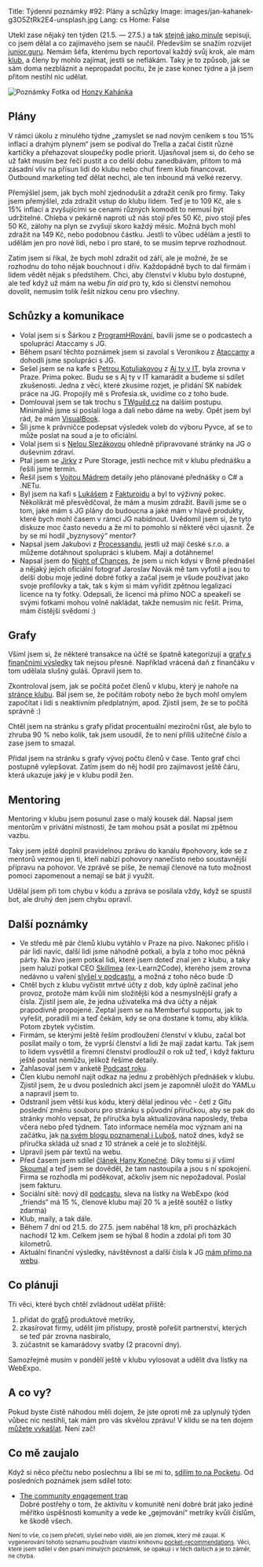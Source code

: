 Title: Týdenní poznámky #92: Plány a schůzky
Image: images/jan-kahanek-g3O5ZtRk2E4-unsplash.jpg
Lang: cs
Home: False


Utekl zase nějaký ten týden (21.5. — 27.5.) a tak [stejně jako minule]({filename}2022-05-20_tydenni-poznamky-91-dovolena-ve-zline.md) sepisuji, co jsem dělal a co zajímavého jsem se naučil. Především se snažím rozvíjet [junior.guru](https://junior.guru/). Nemám šéfa, kterému bych reportoval každý svůj krok, ale mám [klub](https://junior.guru/club/), a členy by mohlo zajímat, jestli se neflákám. Taky je to způsob, jak se sám doma nezbláznit a nepropadat pocitu, že je zase konec týdne a já jsem přitom nestihl nic udělat.

![Poznámky]({static}/images/jan-kahanek-g3O5ZtRk2E4-unsplash.jpg)
Fotka od [Honzy Kahánka](https://unsplash.com/@honza_kahanek)


## Plány

V rámci úkolu z minulého týdne „zamyslet se nad novým ceníkem s tou 15% inflací a drahým plynem“ jsem se podíval do Trella a začal čistit různé kartičky a přehazovat sloupečky podle priorit. Ujasňoval jsem si, do čeho se už fakt musím bez řečí pustit a co delší dobu zanedbávám, přitom to má zásadní vliv na přísun lidí do klubu nebo chuť firem klub financovat. Outbound marketing teď dělat nechci, ale ten inbound má velké rezervy.

Přemýšlel jsem, jak bych mohl zjednodušit a zdražit ceník pro firmy. Taky jsem přemýšlel, zda zdražit vstup do klubu lidem. Teď je to 109 Kč, ale s 15% inflací a zvyšujícími se cenami různých komodit to nemusí být udržitelné. Chleba v pekárně naproti už nás stojí přes 50 Kč, pivo stojí přes 50 Kč, zálohy na plyn se zvyšují skoro každý měsíc. Možná bych mohl zdražit na 149 Kč, nebo podobnou částku. Jestli to vůbec udělám a jestli to udělám jen pro nové lidi, nebo i pro staré, to se musím teprve rozhodnout.

Zatím jsem si říkal, že bych mohl zdražit od září, ale je možné, že se rozhodnu do toho nějak bouchnout i dřív. Každopádně bych to dal firmám i lidem vědět nějak s předstihem. Chci, aby členství v klubu bylo dostupné, ale teď když už mám na webu _fin aid_ pro ty, kdo si členství nemohou dovolit, nemusím tolik řešit nízkou cenu pro všechny.


## Schůzky a komunikace

- Volal jsem si s Šárkou z [ProgramHRování](https://www.programhrovani.cz/), bavili jsme se o podcastech a spolupráci Ataccamy s JG.
- Během psaní těchto poznámek jsem si zavolal s Veronikou z [Ataccamy](https://www.ataccama.com/) a dohodli jsme spolupráci s JG.
- Sešel jsem se na kafe s [Petrou Kotuliakovou](https://www.linkedin.com/in/petra-kotuliakova/) z [Aj ty v IT](https://ajtyvit.sk/), byla zrovna v Praze. Prima pokec. Budu se s Aj ty v IT kamarádit a budeme si sdílet zkušenosti. Jedna z věcí, které zkusíme rozjet, je přidání SK nabídek práce na JG. Propojily mě s Profesia.sk, uvidíme co z toho bude.
- Domlouval jsem se tak trochu s [TWguild.cz](https://www.twguild.cz/) na dalším postupu. Minimálně jsme si poslali loga a dali nebo dáme na weby. Opět jsem byl rád, že mám [VisualBook]({filename}2021-01-28_graficky-manual.md).
- Šli jsme k právničce podepsat výsledek voleb do výboru Pyvce, ať se to může poslat na soud a je to oficiální.
- Volal jsem si s [Nelou Slezákovou](https://www.nelaprovazi.cz/) ohledně připravované stránky na JG o duševním zdraví.
- Ptal jsem se [Jirky](https://twitter.com/JirkaChadima) z Pure Storage, jestli nechce mít v klubu přednášku a řešili jsme termín.
- Řešil jsem s [Vojtou Mádrem](https://twitter.com/madrvojt) detaily jeho plánované přednášky o C# a .NETu.
- Byl jsem na kafi s [Lukášem](https://twitter.com/lukaskonarovsky) z [Fakturoidu](https://www.fakturoid.cz/) a byl to výživný pokec. Několikrát mě přesvědčoval, že mám a musím zdražit. Bavili jsme se o tom, jaké mám s JG plány do budoucna a jaké mám v hlavě produkty, které bych mohl časem v rámci JG nabídnout. Uvědomil jsem si, že tyto diskuze moc často nevedu a že mi to pomohlo si některé věci ujasnit. Že by se mi hodil „byznysový“ mentor?
- Napsal jsem Jakubovi z [Processandu](https://www.processand.com/), jestli už mají české s.r.o. a můžeme dotáhnout spolupráci s klubem. Mají a dotáhneme!
- Napsal jsem do [Night of Chances](https://nightofchances.com/), že jsem u nich kdysi v Brně přednášel a nějaký jejich oficiální fotograf Jaroslav Novák mě tam vyfotil a jsou to delší dobu moje jediné dobré fotky a začal jsem je všude používat jako svoje profilovky a tak, tak s kým si mám vyřídit zpětnou legalizaci licence na ty fotky. Odepsali, že licenci má přímo NOC a speakeři se svými fotkami mohou volně nakládat, takže nemusím nic řešit. Prima, mám čistější svědomí :)


## Grafy

Všiml jsem si, že některé transakce na účtě se špatně kategorizují a [grafy s finančními výsledky](https://junior.guru/open/) tak nejsou přesné. Například vrácená daň z finančáku v tom udělala slušný guláš. Opravil jsem to.

Zkontroloval jsem, jak se počítá počet členů v klubu, který je nahoře na [stránce klubu](https://junior.guru/club/). Bál jsem se, že počítám roboty nebo že bych mohl omylem započítat i lidi s neaktivním předplatným, apod. Zjistil jsem, že se to počítá správně :)

Chtěl jsem na stránku s grafy přidat procentuální meziroční růst, ale bylo to zhruba 90 % nebo kolik, tak jsem usoudil, že to není příliš užitečné číslo a zase jsem to smazal.

Přidal jsem na stránku s grafy vývoj počtu členů v čase. Tento graf chci postupně vylepšovat. Zatím jsem do něj hodil pro zajímavost ještě čáru, která ukazuje jaký je v klubu podíl žen.


## Mentoring

Mentoring v klubu jsem posunul zase o malý kousek dál. Napsal jsem mentorům v privátní místnosti, že tam mohou psát a posílat mi zpětnou vazbu.

Taky jsem ještě doplnil pravidelnou zprávu do kanálu #pohovory, kde se z mentorů vezmou jen ti, kteří nabízí pohovory nanečisto nebo soustavnější přípravu na pohovor. Ve zprávě se píše, že nemají členové na tuto možnost pomoci zapomenout a nemají se bát ji využít.

Udělal jsem při tom chybu v kódu a zpráva se posílala vždy, když se spustil bot, ale druhý den jsem chybu opravil.


## Další poznámky

- Ve středu mě pár členů klubu vytáhlo v Praze na pivo. Nakonec přišlo i pár lidí navíc, další lidi jsme náhodně potkali, a byla z toho moc pěkná párty. Na živo jsem potkal lidi, které jsem doteď znal jen z klubu, a taky jsem haluzí potkal CEO [Skillmea](https://skillmea.cz/) (ex-Learn2Code), kterého jsem zrovna nedávno u vaření [slyšel v podcastu](https://streetofcode.sk/podcast/skillmea/), a možná z toho něco bude :D
- Chtěl bych z klubu vyčistit mrtvé účty z dob, kdy úplně začínal jeho provoz, protože mám kvůli nim složitější kód a nesmyslnější grafy a čísla. Zjistil jsem ale, že jedna uživatelka má dva účty a nějak prapodivně propojené. Zeptal jsem se na Memberful supportu, jak to vyřešit, poradili mi a teď čekám, kdy se ona dostane k tomu, aby klikla. Potom zbytek vyčistím.
- Firmám, se kterými ještě řeším prodloužení členství v klubu, začal bot posílat maily o tom, že vyprší členství a lidi že mají zadat kartu. Tak jsem to lidem vysvětlil a firemní členství prodloužil o rok už teď, i když fakturu ještě poslat nemůžu, jelikož řešíme detaily.
- Zahlasoval jsem v anketě [Podcast roku](https://www.podcastroku.cz/).
- Člen klubu nemohl najít odkaz na jednu z proběhlých přednášek v klubu. Zjistil jsem, že u dvou posledních akcí jsem je zapomněl uložit do YAMLu a napravil jsem to.
- Odstranil jsem větší kus kódu, který dělal jedinou věc - četl z Gitu poslední změnu souboru pro stránku s původní příručkou, aby se pak do stránky mohlo vepsat, že příručka byla aktualizována naposledy, třeba včera nebo před týdnem. Tato informace neměla moc význam ani na začátku, jak [na svém blogu poznamenal i Luboš](https://blog.zvestov.cz/software%20development/2020/09/21/prirucka-o-hledani-prvni-prace-v-it.html), natož dnes, když se příručka skládá už snad z 10 stránek a celé je to složitější.
- Upravil jsem pár textů na webu.
- Před časem jsem sdílel [článek Hany Konečné](https://www.hanakonecna.cz/jak-jsem-totalne-zvorala-pohovor/). Díky tomu si jí všiml [Skoumal](https://www.skoumal.com/) a teď jsem se dověděl, že tam nastoupila a jsou s ní spokojení. Firma se rozhodla mi poděkovat, ačkoliv jsem nic nepožadoval. Poslal jsem fakturu.
- Sociální sítě: nový díl [podcastu](https://junior.guru/podcast/), sleva na lístky na WebExpo (kód „friends“ má 15 %, členové klubu mají 20 % a ještě soutěž o lístky zdarma)
- Klub, maily, a tak dále.
- Během 7 dní od 21.5. do 27.5. jsem naběhal 18 km, při procházkách nachodil 12 km. Celkem jsem se hýbal 8 hodin a zdolal při tom 30 kilometrů.
- Aktuální finanční výsledky, návštěvnost a další čísla k JG [mám přímo na webu](https://junior.guru/open/).


## Co plánuji

Tři věci, které bych chtěl zvládnout udělat příště:

1. přidat do [grafů](https://junior.guru/open/) produktové metriky,
2. zkasírovat firmy, udělit jim přístupy, prostě pořešit partnerství, kterých se teď pár zrovna nasbíralo,
3. zúčastnit se kamarádovy svatby (2 pracovní dny).

Samozřejmě musím v pondělí ještě v klubu vylosovat a udělit dva lístky na WebExpo.


## A co vy?

Pokud byste čistě náhodou měli dojem, že jste oproti mě za uplynulý týden vůbec nic nestihli, tak mám pro vás skvělou zprávu! V klidu se na ten dojem [můžete vykašlat]({filename}2020-06-04_neni-to-zavod.md). Není zač!


## Co mě zaujalo

Když si něco přečtu nebo poslechnu a líbí se mi to, [sdílím to na Pocketu](https://getpocket.com/@honzajavorek). Od posledních poznámek jsem sdílel toto:

- [The community engagement trap](https://rosie.land/posts/the-community-engagement-trap/)<br>Dobré postřehy o tom, že aktivitu v komunitě není dobré brát jako jediné měřítko úspěšnosti komunity a vede ke „gejmování“ metriky kvůli číslům, ke škodě všech.

<small>Není to vše, co jsem přečetl, slyšel nebo viděl, ale jen zlomek, který mě zaujal. K vygenerování tohoto seznamu používám vlastní knihovnu <a href="https://pypi.org/project/pocket-recommendations/">pocket-recommendations</a>. Věci, které jsem sdílel v den psaní minulých poznámek, se opakují i v těch dalších a je to záměr, ne chyba.</small>
